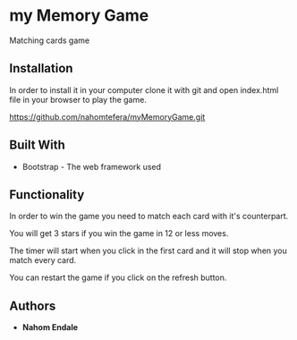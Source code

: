 # my Memory Game

Matching cards game

## Installation

In order to install it in your computer clone it with git and open index.html file in your browser to play the game.

https://github.com/nahomtefera/myMemoryGame.git

## Built With

* Bootstrap - The web framework used

## Functionality

In order to win the game you need to match each card with it's counterpart. 

You will get 3 stars if you win the game in 12 or less moves.

The timer will start when you click in the first card and it will stop when you match every card.

You can restart the game if you click on the refresh button.

## Authors

* **Nahom Endale** 
